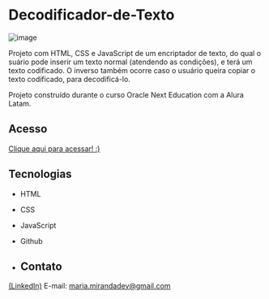 # Decodificador-de-Texto

![image](https://github.com/user-attachments/assets/625ba138-1993-4e80-a1e6-cdf84a1685b3)



Projeto com HTML, CSS e JavaScript de um encriptador de texto, do qual o suário pode inserir um texto normal (atendendo as condições), e terá um texto codificado. O inverso também ocorre caso o usuário queira copiar o texto codificado, para decodificá-lo.

Projeto construído durante o curso Oracle Next Education com a Alura Latam.


## Acesso

[Clique aqui para acessar! :)](https://madusales.github.io/Decodificador-de-Texto/)

## Tecnologias
- HTML
- CSS
- JavaScript
- Github


- ## Contato
[(LinkedIn)](www.linkedin.com/in/mariaeduardasales)
E-mail: maria.mirandadev@gmail.com
